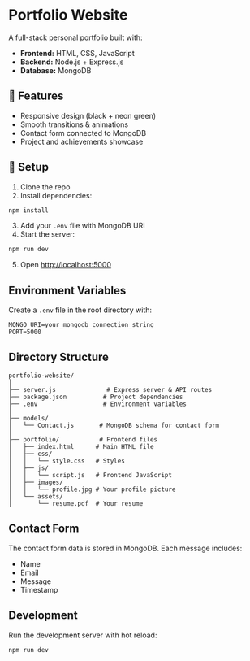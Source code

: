 # Portfolio Website

A full-stack personal portfolio built with:
- **Frontend:** HTML, CSS, JavaScript
- **Backend:** Node.js + Express.js
- **Database:** MongoDB

## 🚀 Features
- Responsive design (black + neon green)
- Smooth transitions & animations
- Contact form connected to MongoDB
- Project and achievements showcase

## 🧩 Setup
1. Clone the repo
2. Install dependencies:
```bash
npm install
```
3. Add your `.env` file with MongoDB URI
4. Start the server:
```bash
npm run dev
```
5. Open [http://localhost:5000](http://localhost:5000)

## Environment Variables
Create a `.env` file in the root directory with:
```
MONGO_URI=your_mongodb_connection_string
PORT=5000
```

## Directory Structure
```
portfolio-website/
│
├── server.js              # Express server & API routes
├── package.json          # Project dependencies
├── .env                  # Environment variables
│
├── models/
│   └── Contact.js       # MongoDB schema for contact form
│
├── portfolio/           # Frontend files
│   ├── index.html      # Main HTML file
│   ├── css/
│   │   └── style.css   # Styles
│   ├── js/
│   │   └── script.js   # Frontend JavaScript
│   ├── images/
│   │   └── profile.jpg # Your profile picture
│   └── assets/
│       └── resume.pdf  # Your resume
```

## Contact Form
The contact form data is stored in MongoDB. Each message includes:
- Name
- Email
- Message
- Timestamp

## Development
Run the development server with hot reload:
```bash
npm run dev
```